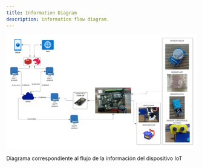 ```yaml
---
title: Information Diagram
description: information flow diagram.
---
```


![Ventilador correspondiente al sistema de ventilacion](images/diagrama.jpeg)

Diagrama correspondiente al flujo de la información del dispositivo IoT
